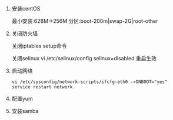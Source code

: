 
1. 安装centOS
   
     最小安装:628M->256M
        分区:boot-200m|swap-2G|root-other

2. 关闭防火墙

    关闭iptables    setup命令
    
    关闭selinux     vi /etc/selinux/config    selinux=disabled 重启生效

3. 启动网络
    
    ```
    vi /etc/sysconfig/network-scripts/ifcfg-eth0 ->ONBOOT="yes"
    service restart network
    ```

4. 配置yum

5. 安装samba